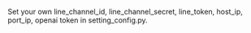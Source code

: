 Set your own line_channel_id, line_channel_secret, line_token, host_ip, port_ip, openai token in setting_config.py.

